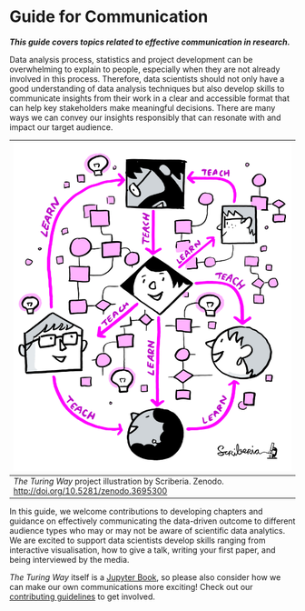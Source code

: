 # Guide for Communication

***This guide covers topics related to effective communication in research.***

Data analysis process, statistics and project development can be overwhelming to explain to people, especially when they are not already involved in this process.
Therefore, data scientists should not only have a good understanding of data analysis techniques but also develop skills to communicate insights from their work in a clear and accessible format that can help key stakeholders make meaningful decisions.
There are many ways we can convey our insights responsibly that can resonate with and impact our target audience.

| ![A network of people exchanging and sharing different information with each other](../figures/communication.jpg)|
| ---------------|
| _The Turing Way_ project illustration by Scriberia. Zenodo. http://doi.org/10.5281/zenodo.3695300 |

In this guide, we welcome contributions to developing chapters and guidance on effectively communicating the data-driven outcome to different audience types who may or may not be aware of scientific data analytics.
We are excited to support data scientists develop skills ranging from interactive visualisation, how to give a talk, writing your first paper, and being interviewed by the media.

_The Turing Way_ itself is a [Jupyter Book](https://jupyterbook.org/intro.html), so please also consider how we can make our own communications more exciting!
Check out our [contributing guidelines](https://github.com/alan-turing-institute/the-turing-way/blob/master/CONTRIBUTING.md) to get involved.